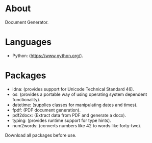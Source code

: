 # About

Document Generator.


# Languages

- Python: (https://www.python.org/).
  

# Packages

- idna: (provides support for Unicode Technical Standard 46).
- os: (provides a portable way of using operating system dependent functionality).
- datetime: (supplies classes for manipulating dates and times).
- fpdf: (PDF document generation).
- pdf2docx: (Extract data from PDF and generate a docx).
- typing: (provides runtime support for type hints).
- num2words: (converts numbers like 42 to words like forty-two).

Download all packages before use.
